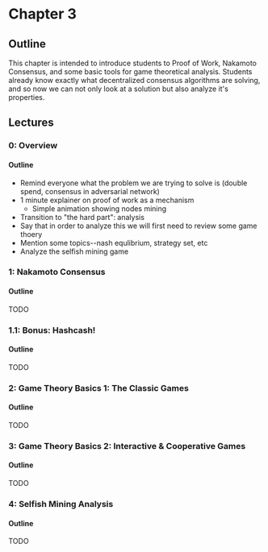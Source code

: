 # Chapter 3

## Outline
This chapter is intended to introduce students to Proof of Work, Nakamoto Consensus, and some basic tools for game 
theoretical analysis. Students already know exactly what decentralized consensus algorithms are solving, and so
now we can not only look at a solution but also analyze it's properties.

## Lectures

### 0: Overview

#### Outline
- Remind everyone what the problem we are trying to solve is (double spend, consensus in adversarial network)
- 1 minute explainer on proof of work as a mechanism
  - Simple animation showing nodes mining
- Transition to "the hard part": analysis
- Say that in order to analyze this we will first need to review some game thoery
- Mention some topics--nash equlibrium, strategy set, etc
- Analyze the selfish mining game

### 1: Nakamoto Consensus

#### Outline
TODO

### 1.1: Bonus: Hashcash!

#### Outline
TODO

### 2: Game Theory Basics 1: The Classic Games

#### Outline
TODO

### 3: Game Theory Basics 2: Interactive & Cooperative Games

#### Outline
TODO

### 4: Selfish Mining Analysis

#### Outline
TODO
